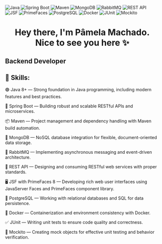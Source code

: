 ![Java](https://img.shields.io/badge/Java-8%2B-007396?logo=java&logoColor=white)
![Spring Boot](https://img.shields.io/badge/Spring%20Boot-6DB33F?logo=springboot&logoColor=white)
![Maven](https://img.shields.io/badge/Maven-C71A36?logo=apachemaven&logoColor=white)
![MongoDB](https://img.shields.io/badge/MongoDB-47A248?logo=mongodb&logoColor=white)
![RabbitMQ](https://img.shields.io/badge/RabbitMQ-FF6600?logo=rabbitmq&logoColor=white)
![REST API](https://img.shields.io/badge/REST_API-61DAFB?logo=rest&logoColor=black)
![JSF](https://img.shields.io/badge/JSF-007396?logo=java&logoColor=white)
![PrimeFaces](https://img.shields.io/badge/PrimeFaces-6F42C1?logo=java&logoColor=white)
![PostgreSQL](https://img.shields.io/badge/PostgreSQL-336791?logo=postgresql&logoColor=white)
![Docker](https://img.shields.io/badge/Docker-2496ED?logo=docker&logoColor=white)
![JUnit](https://img.shields.io/badge/JUnit-25A162?logo=JUnit5&logoColor=white)
![Mockito](https://img.shields.io/badge/Mockito-007396?logo=java&logoColor=white)
<h1 style="text-align: center"> Hey there, I'm Pâmela Machado. Nice to see you here ✨</h1>

<h2>Backend Developer </h2>
<h2>🚀 Skills:</h2>
🟣 Java 8+ — Strong foundation in Java programming, including modern features and best practices.

🌱 Spring Boot — Building robust and scalable RESTful APIs and microservices.

📦 Maven — Project management and dependency handling with Maven build automation.

🍃 MongoDB — NoSQL database integration for flexible, document-oriented data storage.

🐇 RabbitMQ — Implementing asynchronous messaging and event-driven architecture.

🔗 REST API — Designing and consuming RESTful web services with proper standards.

🖥️ JSF with PrimeFaces 8 — Developing rich web user interfaces using JavaServer Faces and PrimeFaces component library.

🐘 PostgreSQL — Working with relational databases and SQL for data persistence.

🐳 Docker — Containerization and environment consistency with Docker.

✅ JUnit — Writing unit tests to ensure code quality and correctness.

🧪 Mockito — Creating mock objects for effective unit testing and behavior verification.



<!--
**Pamela-WMachado/Pamela-WMAchado** is a ✨ _special_ ✨ repository because its `README.md` (this file) appears on your GitHub profile.

Here are some ideas to get you started:

- 🔭 I’m currently working on ...
- 🌱 I’m currently learning ...
- 👯 I’m looking to collaborate on ...
- 🤔 I’m looking for help with ...
- 💬 Ask me about ...
- 📫 How to reach me: ...
- 😄 Pronouns: ...
- ⚡ Fun fact: ...
-->
